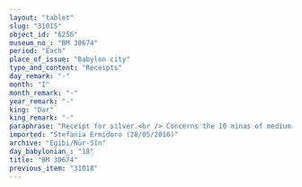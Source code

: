 ```yaml
---
layout: "tablet"
slug: "31015"
object_id: "6256"
museum_no_: "BM 30674"
period: "Each"
place_of_issue: "Babylon city"
type_and_content: "Receipts"
day_remark: "-"
month: "I"
month_remark: "-"
year_remark: "-"
king: "Dar"
king_remark: "-"
paraphrase: "Receipt for silver.<br /> Concerns the 10 minas of medium-quality silver, of which 1/8 is alloy, that <strong>B</strong> owes to <strong>A</strong>. The creditor receives them from the debtor.<br /> &nbsp;<br /> <strong>A </strong>= Rēmut-Bēl/&Scaron;umu-iddin//...; <strong>B </strong>= Marduk-nāṣir-apli/Itti-Marduk-balāṭu//Egibi"
imported: "Stefania Ermidoro (28/05/2016)"
archive: "Egibi/Nūr-Sîn"
day_babylonian_: "18"
title: "BM 30674"
previous_item: "31018"
---
```

